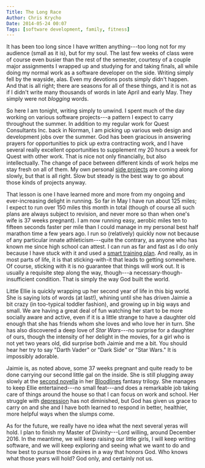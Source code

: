 ```yaml
---
Title: The Long Race
Author: Chris Krycho
Date: 2014-05-24 00:07
Tags: [software development, family, fitness]
---
```


It has been too long since I have written anything---too long not for my
audience (small as it is), but for my soul. The last few weeks of class were of
course even busier than the rest of the semester, courtesy of a couple major
assignments I wrapped up and studying for and taking finals, all while doing my
normal work as a software developer on the side. Writing simply fell by the
wayside, alas. Even my devotions posts simply didn't happen. And that is all
right; there are seasons for all of these things, and it is not as if I didn't
write many thousands of words in late April and early May. They simply were not
*blogging* words.

So here I am tonight, writing simply to unwind. I spent much of the day working
on various software projects---a pattern I expect to carry throughout the
summer. In addition to my regular work for Quest Consultants Inc. back in
Norman, I am picking up various web design and development jobs over the
summer. God has been gracious in answering prayers for opportunities to pick up
extra contracting work, and I have several really excellent opportunities to
supplement my 20 hours a week for Quest with other work. That is nice not only
financially, but also intellectually. The change of pace between different
kinds of work helps me stay fresh on all of them. My own personal [side
projects][io] are coming along slowly, but that is all right. Slow but steady
is the best way to go about those kinds of projects anyway.

[io]: http://www.chriskrycho.com/2014/a-little-crazy.html

That lesson is one I have learned more and more from my ongoing and
ever-increasing delight in running. So far in May I have run about 125 miles; I
expect to run over 150 miles this month in total (though of course all such
plans are always subject to revision, and never more so than when one's wife is
37 weeks pregnant). I am now running easy, aerobic miles ten to fifteen seconds
faster per mile than I could manage in my personal best half marathon time a
few years ago. I run so (relatively) quickly now not because of any particular
innate athleticism---quite the contrary, as anyone who has known me since high
school can attest. I can run as far and fast as I do only because I have stuck
with it and used a [smart training plan][markallen]. And really, as in most
parts of life, it is that sticking-with-it that leads to getting somewhere. Of
course, sticking with it is no guarantee that things will work out. It is
usually a requisite step along the way, though---a
necessary-though-insufficient condition. That is simply the way God built the
world.

[markallen]: http://markallenonline.com/maoArticles.aspx?AID=2 "Working Your Heart"

Little Ellie is quickly wrapping up her second year of life in this big world.
She is saying lots of words (at last!), whining until she has driven Jaimie a
bit crazy (in too-typical toddler fashion), and growing up in big ways and
small. We are having a great deal of fun watching her start to be more socially
aware and active, even if it is a little strange to have a daughter old enough
that she has friends whom she loves and who love her in turn. She has also
discovered a deep love of _Star Wars_---no surprise for a daughter of ours,
though the intensity of her delight in the movies, for a girl who is not yet
two years old, did surprise both Jaimie and me a bit. You should hear her try
to say "Darth Vader" or "Dark Side" or "Star Wars." It is impossibly adorable.

Jaimie is, as noted above, some 37 weeks pregnant and quite ready to be done
carrying our second little gal on the inside. She is still plugging away slowly
at the [second novella][shaking] in her [Bloodlines][ebook] fantasy trilogy.
She manages to keep Ellie entertained---no small feat---and does a remarkable
job taking care of things around the house so that I can focus on work and
school. Her struggle with [depression][ardentfidelity] has not diminished, but
God has given us grace to carry on and she and I have both learned to respond
in better, healthier, more helpful ways when the slumps come.

As for the future, we really have no idea what the next several yeras will
hold. I plan to finish my Master of Divinity---Lord willing, around December
2016. In the meantime, we will keep raising our little girls, I will keep
writing software, and we will keep exploring and seeing what we want to do and
how best to pursue those desires in a way that honors God. Who knows what those
years will hold? God only, and certainly not us.

[shaking]: http://jaimiekrycho.com/shaking-epheria-pt-1/ "Bloodlines: The Shaking of Epheria, Part I"

[ebook]: http://www.amazon.com/Bloodlines-Epheria-The-Trilogy-ebook/dp/B00HY478QO/ "Get Bloodlines of Epheria on Kindle!"

[ardentfidelity]: http://2012-2013.chriskrycho.com/theology/marriage-depression/ "Marriage and Depression"
